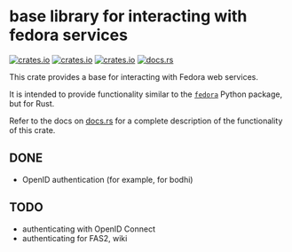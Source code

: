 # base library for interacting with fedora services

[![crates.io](https://img.shields.io/crates/v/fedora.svg)](https://crates.io/crates/fedora/)
[![crates.io](https://img.shields.io/crates/d/fedora.svg)](https://crates.io/crates/fedora/)
[![crates.io](https://img.shields.io/crates/l/fedora.svg)](https://crates.io/crates/fedora/)
[![docs.rs](https://docs.rs/fedora/badge.svg)](https://docs.rs/fedora/)

This crate provides a base for interacting with Fedora web services.

It is intended to provide functionality similar to the [`fedora`][fedora.py]
Python package, but for Rust.

Refer to the docs on [docs.rs] for a complete description of the functionality
of this crate.

[docs.rs]: https://docs.rs/fedora
[fedora.py]: https://github.com/fedora-infra/python-fedora

## DONE

- OpenID authentication (for example, for bodhi)

## TODO

- authenticating with OpenID Connect
- authenticating for FAS2, wiki

